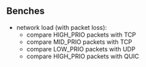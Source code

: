 ## Benches
 - network load (with packet loss):
   - compare HIGH_PRIO packets with TCP
   - compare MID_PRIO packets with TCP
   - compare LOW_PRIO packets with UDP
   - compare HIGH_PRIO packets with QUIC
